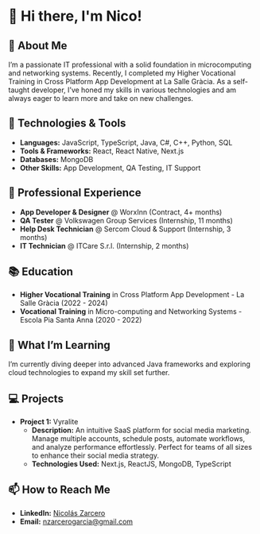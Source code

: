 # 👋 Hi there, I'm Nico!

## 🚀 About Me
I’m a passionate IT professional with a solid foundation in microcomputing and networking systems. Recently, I completed my Higher Vocational Training in Cross Platform App Development at La Salle Gràcia. As a self-taught developer, I’ve honed my skills in various technologies and am always eager to learn more and take on new challenges.

## 🔧 Technologies & Tools
 - **Languages:** JavaScript, TypeScript, Java, C#, C++, Python, SQL
 - **Tools & Frameworks:** React, React Native, Next.js
 - **Databases:** MongoDB
 - **Other Skills:** App Development, QA Testing, IT Support

## 💼 Professional Experience
- **App Developer & Designer** @ WorxInn (Contract, 4+ months)
- **QA Tester** @ Volkswagen Group Services (Internship, 11 months)
- **Help Desk Technician** @ Sercom Cloud & Support (Internship, 3 months)
- **IT Technician** @ ITCare S.r.l. (Internship, 2 months)

## 📚 Education
- **Higher Vocational Training** in Cross Platform App Development - La Salle Gràcia (2022 - 2024)
- **Vocational Training** in Micro-computing and Networking Systems - Escola Pia Santa Anna (2020 - 2022)

## 🌱 What I’m Learning
I’m currently diving deeper into advanced Java frameworks and exploring cloud technologies to expand my skill set further.

## 💻 Projects
- **Project 1:** Vyralite
	- **Description:** An intuitive SaaS platform for social media marketing. Manage multiple accounts, schedule posts, automate workflows, and analyze performance effortlessly. Perfect for teams of all sizes to enhance their social media strategy.
	- **Technologies Used:** Next.js, ReactJS, MongoDB, TypeScript

## 📫 How to Reach Me
- **LinkedIn:** [Nicolás Zarcero](https://www.linkedin.com/in/zarcerog)
- **Email:** [nzarcerogarcia@gmail.com](mailto:nzarcerogarcia@gmail.com)
